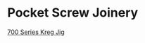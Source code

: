 # Pocket Screw Joinery

[700 Series Kreg Jig](https://www.kregtool.com/on/demandware.static/-/Library-Sites-RefArchSharedLibrary/default/dw2aad786e/manuals/KPHJ720PRO_Global.pdf)

